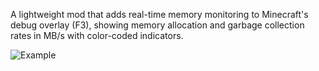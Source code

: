 A lightweight mod that adds real-time memory monitoring to Minecraft's debug overlay (F3), showing memory allocation and garbage collection rates in MB/s with color-coded indicators.

![Example](https://cdn.modrinth.com/data/cached_images/cba569c98de6a43d19ffbece9b65fb31f1843542.png)